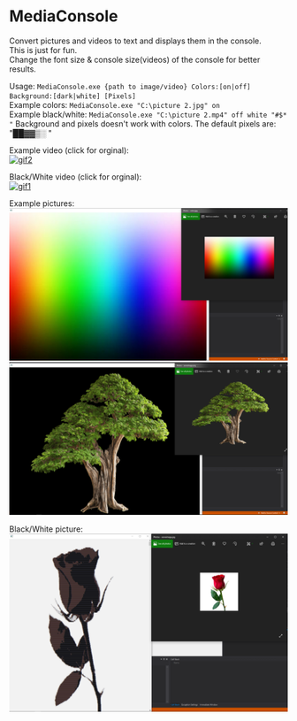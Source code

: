 # MediaConsole
Convert pictures and videos to text and displays them in the console.\
This is just for fun.\
Change the font size & console size(videos) of the console for better results.

Usage: ```MediaConsole.exe {path to image/video} Colors:[on|off] Background:[dark|white] [Pixels]```\
Example colors: ```MediaConsole.exe "C:\picture 2.jpg" on```\
Example black/white: ```MediaConsole.exe "C:\picture 2.mp4" off white "#$* "```
Background and pixels doesn't work with colors.
The default pixels are: "██▓▓▒░  "

Example video (click for orginal):\
[![gif2](README/gif2.gif)](https://www.youtube.com/watch?v=vq2jYFZVMDA)

Black/White video (click for orginal):\
[![gif1](README/gif1.gif)](https://www.youtube.com/watch?v=w3jLJU7DT5E)

Example pictures:\
![picture1](README/picture1.jpg)
![picture2](README/picture2.jpg)

Black/White picture:\
![picture3](README/picture3.jpg)


